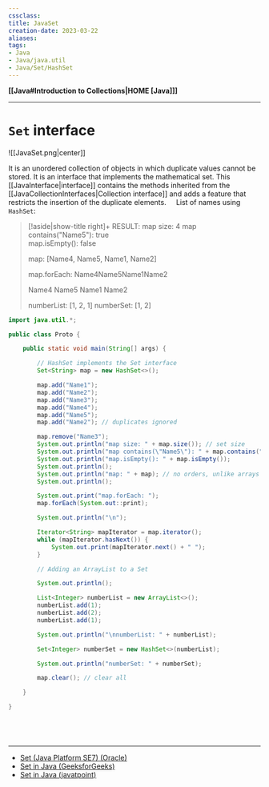 ```yaml
---
cssclass:
title: JavaSet
creation-date: 2023-03-22
aliases:
tags:
- Java
- Java/java.util
- Java/Set/HashSet
---
```

**[[Java#Introduction to Collections|HOME [Java]]]**

---
# `Set` interface
![[JavaSet.png|center]]

It is an unordered collection of objects in which duplicate values cannot be stored. It is an interface that implements the mathematical set. This [[JavaInterface|interface]] contains the methods inherited from the [[JavaCollectionInterfaces|Collection interface]] and adds a feature that restricts the insertion of the duplicate elements.
&nbsp;
&nbsp;
List of names using `HashSet`:
>[!aside|show-title right]+ RESULT:
> map size: 4
> map contains("Name5"): true      
> map.isEmpty(): false
> 
> map: [Name4, Name5, Name1, Name2]
> 
> map.forEach: Name4Name5Name1Name2
> 
> Name4 Name5 Name1 Name2
> 
> numberList: [1, 2, 1]
> numberSet: [1, 2]

```java
import java.util.*;

public class Proto {

    public static void main(String[] args) {

        // HashSet implements the Set interface
        Set<String> map = new HashSet<>();

        map.add("Name1");
        map.add("Name2");
        map.add("Name3");
        map.add("Name4");
        map.add("Name5");
        map.add("Name2"); // duplicates ignored

        map.remove("Name3");
        System.out.println("map size: " + map.size()); // set size
        System.out.println("map contains(\"Name5\"): " + map.contains("Name5")); // check for matches
        System.out.println("map.isEmpty(): " + map.isEmpty());
        System.out.println();
        System.out.println("map: " + map); // no orders, unlike arrays or list
        System.out.println();

        System.out.print("map.forEach: ");
        map.forEach(System.out::print);

        System.out.println("\n");

        Iterator<String> mapIterator = map.iterator();
        while (mapIterator.hasNext()) {
            System.out.print(mapIterator.next() + " ");
        }

        // Adding an ArrayList to a Set

        System.out.println();

        List<Integer> numberList = new ArrayList<>();
        numberList.add(1);
        numberList.add(2);
        numberList.add(1);

        System.out.println("\nnumberList: " + numberList);

        Set<Integer> numberSet = new HashSet<>(numberList);

        System.out.println("numberSet: " + numberSet);

        map.clear(); // clear all

    }

}
```

<br>

# 
---
- [Set (Java Platform SE7) (Oracle)](https://docs.oracle.com/javase/7/docs/api/java/util/Set.html)
- [Set in Java (GeeksforGeeks)](https://www.geeksforgeeks.org/set-in-java/)
- [Set in Java (javatpoint)](https://www.javatpoint.com/set-in-java)